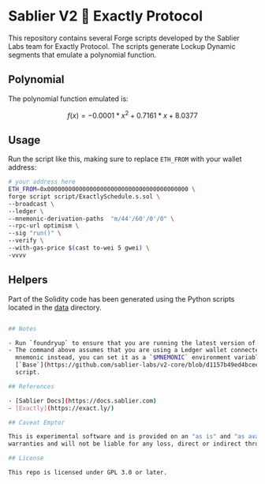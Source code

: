 # Sablier V2 🤝 Exactly Protocol

This repository contains several Forge scripts developed by the Sablier Labs team for Exactly Protocol. The scripts
generate Lockup Dynamic segments that emulate a polynomial function.

## Polynomial

The polynomial function emulated is:

```math
f(x) = -0.0001*x^2 + 0.7161*x + 8.0377
```

## Usage

Run the script like this, making sure to replace `ETH_FROM` with your wallet address:

```sh
# your address here
ETH_FROM=0x0000000000000000000000000000000000000000 \
forge script script/ExactlySchedule.s.sol \
--broadcast \
--ledger \
--mnemonic-derivation-paths  "m/44'/60'/0'/0" \
--rpc-url optimism \
--sig "run()" \
--verify \
--with-gas-price $(cast to-wei 5 gwei) \
-vvvv
```

## Helpers

Part of the Solidity code has been generated using the Python scripts located in the [data](/data) directory.

```sh

## Notes

- Run `foundryup` to ensure that you are running the latest version of Foundry
- The command above assumes that you are using a Ledger wallet connected to a computer via USB. If you wish to use a
  mnemonic instead, you can set it as a `$MNEMONIC` environment variable in a `.env` file. Check out the
  [`Base`](https://github.com/sablier-labs/v2-core/blob/d1157b49ed4bceeff0c4e437c9f723e88c134d3a/test/Base.t.sol)
  script.

## References

- [Sablier Docs](https://docs.sablier.com)
- [Exactly](https://exact.ly/)

## Caveat Emptor

This is experimental software and is provided on an "as is" and "as available" basis. Sablier Labs does not give any
warranties and will not be liable for any loss, direct or indirect through continued use of this codebase.

## License

This repo is licensed under GPL 3.0 or later.
```
